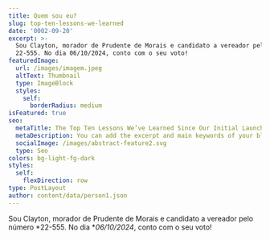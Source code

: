 ```yaml
---
title: Quem sou eu?
slug: top-ten-lessons-we-learned
date: '0002-09-20'
excerpt: >-
  Sou Clayton, morador de Prudente de Morais e candidato a vereador pelo número
  22-555. No dia 06/10/2024, conto com o seu voto!
featuredImage:
  url: /images/imagem.jpeg
  altText: Thumbnail
  type: ImageBlock
  styles:
    self:
      borderRadius: medium
isFeatured: true
seo:
  metaTitle: The Top Ten Lessons We’ve Learned Since Our Initial Launch
  metaDescription: You can add the excerpt and main keywords of your blog post here.
  socialImage: /images/abstract-feature2.svg
  type: Seo
colors: bg-light-fg-dark
styles:
  self:
    flexDirection: row
type: PostLayout
author: content/data/person1.json
---
```

Sou Clayton, morador de Prudente de Morais e candidato a vereador pelo número \*22-555. No dia \**06/10/2024*, conto com o seu voto!
